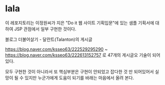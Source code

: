 # lala

이 레포지토리는 이정원씨가 지은 "Do it 웹 사이트 기획입문"에 있는 샘플 기획서에 대하여 JSP 관점에서
일부 구현한 것이다.

블로그 더불어살기 - 달란트(Talanton)의 게시글

https://blog.naver.com/ksseo63/222529295290
~
https://blog.naver.com/ksseo63/222613152757
로 47개의 게시글오 기술이 되어 있다.

모두 구현한 것이 아니라서 또 핵심부분은 구현이 안되었고 잡다한 것 만 되어있어서 실망이 될 수 있지만
누군가에게 도움이 되기를 바래는 마음에서 올려 본다.
